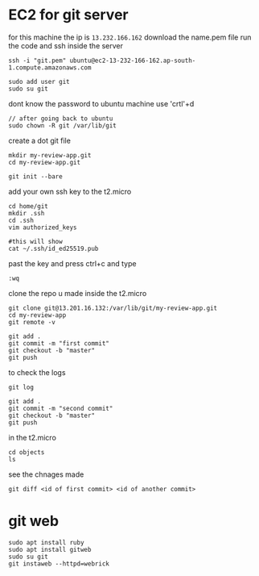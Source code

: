 
# EC2 for git server
for this machine the ip is `13.232.166.162`
download the name.pem file
run the code and ssh inside the server
```
ssh -i "git.pem" ubuntu@ec2-13-232-166-162.ap-south-1.compute.amazonaws.com
```

```
sudo add user git 
sudo su git
```

dont know the password to ubuntu machine use 'crtl'+d

```
// after going back to ubuntu
sudo chown -R git /var/lib/git
```

create a dot git file 
```
mkdir my-review-app.git
cd my-review-app.git

git init --bare
```
add your own ssh key to the t2.micro
```
cd home/git
mkdir .ssh
cd .ssh
vim authorized_keys
```

```
#this will show 
cat ~/.ssh/id_ed25519.pub 
```
past the key and press ctrl+c and type
```
:wq
```
clone the repo u made inside the t2.micro
```
git clone git@13.201.16.132:/var/lib/git/my-review-app.git
cd my-review-app
git remote -v
```

```
git add .
git commit -m "first commit"
git checkout -b "master"
git push
```
to check the logs
```
git log 
```

```
git add .
git commit -m "second commit"
git checkout -b "master"
git push
```
in the t2.micro
```
cd objects
ls
```

see the chnages made 
```
git diff <id of first commit> <id of another commit>
```


# git web

```
sudo apt install ruby
sudo apt install gitweb
sudo su git
git instaweb --httpd=webrick

```